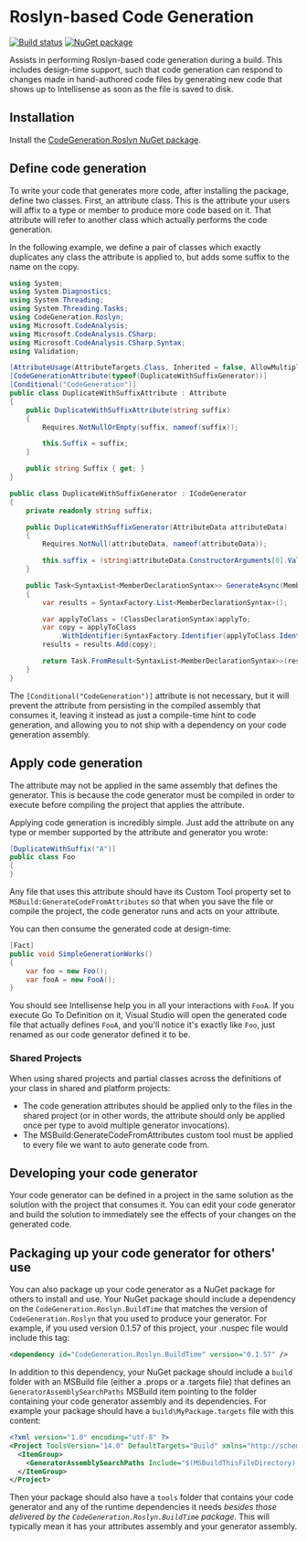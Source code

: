 # Roslyn-based Code Generation

[![Build status](https://ci.appveyor.com/api/projects/status/y81yha5rm3wvlycv/branch/master?svg=true)](https://ci.appveyor.com/project/AArnott/codegeneration-roslyn/branch/master)
[![NuGet package](https://img.shields.io/nuget/v/CodeGeneration.Roslyn.svg)][NuPkg]

Assists in performing Roslyn-based code generation during a build.
This includes design-time support, such that code generation can respond to
changes made in hand-authored code files by generating new code that shows
up to Intellisense as soon as the file is saved to disk.

## Installation

Install the [CodeGeneration.Roslyn NuGet package][NuPkg].

## Define code generation

To write your code that generates more code, after installing the package,
define two classes. First, an attribute class. This is the attribute your
users will affix to a type or member to produce more code based on it.
That attribute will refer to another class which actually performs the
code generation.

In the following example, we define a pair of classes which exactly duplicates
any class the attribute is applied to, but adds some suffix to the name on the copy.

```csharp
using System;
using System.Diagnostics;
using System.Threading;
using System.Threading.Tasks;
using CodeGeneration.Roslyn;
using Microsoft.CodeAnalysis;
using Microsoft.CodeAnalysis.CSharp;
using Microsoft.CodeAnalysis.CSharp.Syntax;
using Validation;

[AttributeUsage(AttributeTargets.Class, Inherited = false, AllowMultiple = true)]
[CodeGenerationAttribute(typeof(DuplicateWithSuffixGenerator))]
[Conditional("CodeGeneration")]
public class DuplicateWithSuffixAttribute : Attribute
{
    public DuplicateWithSuffixAttribute(string suffix)
    {
        Requires.NotNullOrEmpty(suffix, nameof(suffix));

        this.Suffix = suffix;
    }

    public string Suffix { get; }
}

public class DuplicateWithSuffixGenerator : ICodeGenerator
{
    private readonly string suffix;

    public DuplicateWithSuffixGenerator(AttributeData attributeData)
    {
        Requires.NotNull(attributeData, nameof(attributeData));

        this.suffix = (string)attributeData.ConstructorArguments[0].Value;
    }

    public Task<SyntaxList<MemberDeclarationSyntax>> GenerateAsync(MemberDeclarationSyntax applyTo, Document document, IProgress<Diagnostic> progress, CancellationToken cancellationToken)
    {
        var results = SyntaxFactory.List<MemberDeclarationSyntax>();

        var applyToClass = (ClassDeclarationSyntax)applyTo;
        var copy = applyToClass
            .WithIdentifier(SyntaxFactory.Identifier(applyToClass.Identifier.ValueText + this.suffix));
        results = results.Add(copy);

        return Task.FromResult<SyntaxList<MemberDeclarationSyntax>>(results);
    }
}
```

The `[Conditional("CodeGeneration")]` attribute is not necessary, but it will prevent
the attribute from persisting in the compiled assembly that consumes it, leaving it
instead as just a compile-time hint to code generation, and allowing you to not ship
with a dependency on your code generation assembly.

## Apply code generation

The attribute may not be applied in the same assembly that defines the generator.
This is because the code generator must be compiled in order to execute before compiling
the project that applies the attribute.

Applying code generation is incredibly simple. Just add the attribute on any type
or member supported by the attribute and generator you wrote:

```csharp
[DuplicateWithSuffix("A")]
public class Foo
{
}
```

Any file that uses this attribute should have its Custom Tool property set to
`MSBuild:GenerateCodeFromAttributes` so that when you save the file or compile
the project, the code generator runs and acts on your attribute.

You can then consume the generated code at design-time:

```csharp
[Fact]
public void SimpleGenerationWorks()
{
    var foo = new Foo();
    var fooA = new FooA();
}
```

You should see Intellisense help you in all your interactions with `FooA`.
If you execute Go To Definition on it, Visual Studio will open the generated code file
that actually defines `FooA`, and you'll notice it's exactly like `Foo`, just renamed
as our code generator defined it to be.

### Shared Projects

When using shared projects and partial classes across the definitions of your class in shared and platform projects:

* The code generation attributes should be applied only to the files in the shared project
  (or in other words, the attribute should only be applied once per type to avoid multiple generator invocations).
* The MSBuild:GenerateCodeFromAttributes custom tool must be applied to every file we want to auto generate code from.

## Developing your code generator

Your code generator can be defined in a project in the same solution as the solution with
the project that consumes it. You can edit your code generator and build the solution
to immediately see the effects of your changes on the generated code.

## Packaging up your code generator for others' use

You can also package up your code generator as a NuGet package for others to install
and use. Your NuGet package should include a dependency on the `CodeGeneration.Roslyn.BuildTime`
that matches the version of `CodeGeneration.Roslyn` that you used to produce your generator.
For example, if you used version 0.1.57 of this project, your .nuspec file would include this tag:

```xml
<dependency id="CodeGeneration.Roslyn.BuildTime" version="0.1.57" />
```

In addition to this dependency, your NuGet package should include a `build` folder with an
MSBuild file (either a .props or a .targets file) that defines an `GeneratorAssemblySearchPaths`
MSBuild item pointing to the folder containing your code generator assembly and its dependencies.
For example your package should have a `build\MyPackage.targets` file with this content:

```xml
<?xml version="1.0" encoding="utf-8" ?>
<Project ToolsVersion="14.0" DefaultTargets="Build" xmlns="http://schemas.microsoft.com/developer/msbuild/2003">
  <ItemGroup>
    <GeneratorAssemblySearchPaths Include="$(MSBuildThisFileDirectory)..\tools" />
  </ItemGroup>
</Project>
```

Then your package should also have a `tools` folder that contains your code generator and any of the runtime
dependencies it needs *besides those delivered by the `CodeGeneration.Roslyn.BuildTime` package*.
This will typically mean it has your attributes assembly and your generator assembly.

[NuPkg]: https://nuget.org/packages/CodeGeneration.Roslyn
